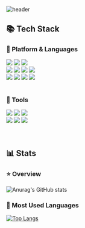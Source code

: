 ![header](https://capsule-render.vercel.app/api?type=waving&theme=merko&height=300&section=header&text=Junho's%20GIThub&fontSize=90&animation=fadeIn&fontAlignY=38&desc=협업에%20능한%20개발자,%20노준호%20입니다.&descAlignY=55&descAlign=69)

## 📚 Tech Stack
### 🧡 Platform & Languages
<div>
	<img src="https://img.shields.io/badge/JavaScript-yellow?style=flat&logo=Javascript&logoColor=white" />
	<img src="https://img.shields.io/badge/HTML5-E34F26?style=flat&logo=HTML5&logoColor=white" />
	<img src="https://img.shields.io/badge/CSS3-1572B6?style=flat&logo=CSS3&logoColor=white" />
    <br/>
    <img src="https://img.shields.io/badge/  Flutter-02569B?style=flat&logo=flutter&logoColor=white" />
    <img src="https://img.shields.io/badge/  Dart-0175C2?style=flat&logo=dart&logoColor=white" />
    <img src="https://img.shields.io/badge/  REACT-61DAFB?style=flat&logo=react&logoColor=white" />
    <img src="https://img.shields.io/badge/  VueJS-4FC08D?style=flat&logo=vuedotjs&logoColor=white" />
    <br/>
    <img src="https://img.shields.io/badge/  Django-092E20?style=flat&logo=django&logoColor=white" />
    <img src="https://img.shields.io/badge/  Python-3776AB?style=flat&logo=python&logoColor=white" />
    <img src="https://img.shields.io/badge/  Bootstrap-7952B3?style=flat&logo=bootstrap&logoColor=white" />
    <img src="https://img.shields.io/badge/  TailwindCSS-06B6D4?style=flat&logo=tailwindcss&logoColor=white" />
</div>
<br>

### 💚 Tools
<div>
	<img src="https://img.shields.io/badge/Github-181717?style=flat&logo=github&logoColor=white" />
	<img src="https://img.shields.io/badge/GitLab-FC6D26?style=flat&logo=gitlab&logoColor=white" />
    <img src="https://img.shields.io/badge/  JIRA-0052CC?style=flat&logo=jira&logoColor=white" />
    <br/>
	<img src="https://img.shields.io/badge/Notion-000000?style=flat&logo=notion&logoColor=white" />
    <img src="https://img.shields.io/badge/  Mattermost-0058CC?style=flat&logo=mattermost&logoColor=white" />
    <img src="https://img.shields.io/badge/  Discord-5865F2?style=flat&logo=discord&logoColor=white" />
    
</div>
<br>
<br>

## 📊 Stats
### ⭐️ Overview
![Anurag's GitHub stats](https://github-readme-stats.vercel.app/api?username=Nogal2222&show_icons=true&theme=merko)
<br>
### 🔎 Most Used Languages
[![Top Langs](https://github-readme-stats.vercel.app/api/top-langs/?username=Nogal2222&layout=compact&hide)](https://github.com/Nogal2222/)